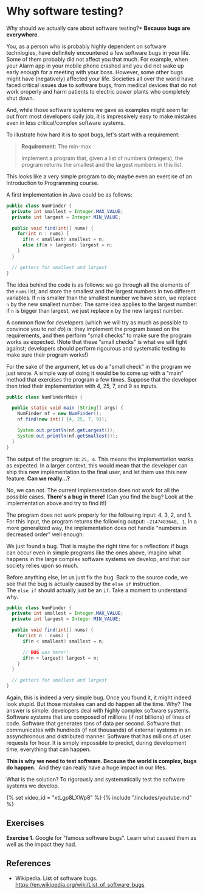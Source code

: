 
# Why software testing?


Why should we actually care about software testing?*
**Because bugs are everywhere**. 

You, as a person who is probably highly dependent on software technlogies, have definitely encountered a few software bugs in your life. Some of them probably did not affect you that much. For example, when your Alarm app in your mobile phone crashed and you did not wake up early enough for a meeting with your boss. However, some other bugs might have (negatively) affected your life. Societies all over the world have faced critical issues due to software bugs, from medical devices that do not work properly and harm patients to electric power plants who completely shut down.

And, while those software systems we gave as examples might seem far out from most developers daily job, it is impressively easy to make mistakes even in less critical/complex software systems.

To illustrate how hard it is to spot bugs, let's start with a requirement:

> **Requirement**: The min-max
>
> Implement a program that, given a list of numbers (integers), the program returns 
> the smallest and the largest numbers in this list.

This looks like a very simple program to do; maybe even an exercise of an Introduction to Programming course. 

A first implementation in Java could be as follows:

```java
public class NumFinder {
  private int smallest = Integer.MAX_VALUE;
  private int largest = Integer.MIN_VALUE;

  public void find(int[] nums) {
    for(int n : nums) {
      if(n < smallest) smallest = n;
      else if(n > largest) largest = n;
    }
  }

  // getters for smallest and largest
}
```


The idea behind the code is as follows: we go through all the elements of the `nums` list, and store the smallest and the largest numbers in two different variables.
If `n` is smaller than the smallest number we have seen, we replace `n` by the new smallest number. The same idea applies to the largest number: 
if `n` is bigger than largest, we just replace `n` by the new largest number. 

A common flow for developers (which we will try as much as possible to convince you to _not do_) is: they implement the program based on the requirements, and then perform "small checks" to make sure the program works as expected. (Note that these "small checks" is what we will fight against; developers should perform rigourous and systematic testing to make sure their program works!)

For the sake of the argument, let us do a "small check" in the program we just wrote. A simple way of doing it would be to come up with a "main" method that exercises the program a few times. 
Suppose that the developer then tried their implementation with 4, 25, 7, and 9 as inputs. 


```java
public class NumFinderMain {

  public static void main (String[] args) {
    NumFinder nf = new NumFinder();
    nf.find(new int[] {4, 25, 7, 9});

    System.out.println(nf.getLargest());
    System.out.println(nf.getSmallest());
  }
}
```

The output of the program is: `25, 4`. This means the implementation works as expected. In a larger context, this would mean that the developer can ship this new implementation to the final user, and let them use this new feature. **Can we really...?**

No, we can not. The current implementation does not work for all the possible cases. **There's a bug in there!** (Can you find the bug? Look at the implementation above and try to find it!)

The program does not work properly for the following input: 4, 3, 2, and 1. For this input, the program returns the following output: `-2147483648, 1`.
In a more generalized way, the implementation does not handle "numbers in decreased order" well enough. 

We just found a bug. That is maybe the right time for a reflection: if bugs can occur
even in simple programs like the ones above, imagine what happens in the large complex
software systems we develop, and that our society relies upon so much.

Before anything else, let us just fix the bug.
Back to the source code, we see that the bug is 
actually caused by the `else if` instruction.  
The `else if` should actually just be an `if`. 
Take a moment to understand why.

```java
public class NumFinder {
  private int smallest = Integer.MAX_VALUE;
  private int largest = Integer.MIN_VALUE;

  public void find(int[] nums) {
    for(int n : nums) {
      if(n < smallest) smallest = n;

      // BUG was here!!
      if(n > largest) largest = n;
    }
  }

  // getters for smallest and largest
}
```

Again, this is indeed a very simple bug. Once you found it, it might indeed
look stupid. But those mistakes 
can and do happen all the time. Why? The answer is simple: developers deal 
with highly complex software systems. Software systems that are composed of millions (if not billions) of lines of code. Software that generates tons of data per second. Software that communicates with hundreds (if not thousands) of external systems in an assynchronous and distributed manner. Software that has millions of user requests for hour. 
It is simply impossible to predict, during development time, everything that can happen. 

**This is why we need to test software. Because the world is complex, bugs do happen.**
 And they can really have a huge impact in our lifes.

What is the solution? To rigorously and systematically test the software systems we develop.

{% set video_id = "xtLgp8LXWp8" %}
{% include "/includes/youtube.md" %}

## Exercises

**Exercise 1.**
Google for "famous software bugs". Learn what caused them as well as the impact they
had.

## References

* Wikipedia. List of software bugs. https://en.wikipedia.org/wiki/List_of_software_bugs

